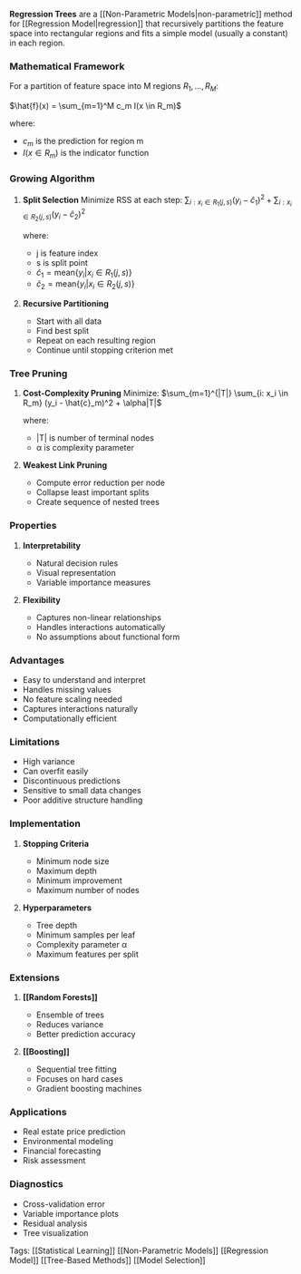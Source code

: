 **Regression Trees** are a [[Non-Parametric Models|non-parametric]] method for [[Regression Model|regression]] that recursively partitions the feature space into rectangular regions and fits a simple model (usually a constant) in each region.

### Mathematical Framework

For a partition of feature space into M regions $R_1, ..., R_M$:

$\hat{f}(x) = \sum_{m=1}^M c_m I(x \in R_m)$

where:
- $c_m$ is the prediction for region m
- $I(x \in R_m)$ is the indicator function

### Growing Algorithm

1. **Split Selection**
   Minimize RSS at each step:
   $\sum_{i: x_i \in R_1(j,s)} (y_i - \hat{c}_1)^2 + \sum_{i: x_i \in R_2(j,s)} (y_i - \hat{c}_2)^2$
   
   where:
   - j is feature index
   - s is split point
   - $\hat{c}_1 = \text{mean}\{y_i | x_i \in R_1(j,s)\}$
   - $\hat{c}_2 = \text{mean}\{y_i | x_i \in R_2(j,s)\}$

2. **Recursive Partitioning**
   - Start with all data
   - Find best split
   - Repeat on each resulting region
   - Continue until stopping criterion met

### Tree Pruning

1. **Cost-Complexity Pruning**
   Minimize:
   $\sum_{m=1}^{|T|} \sum_{i: x_i \in R_m} (y_i - \hat{c}_m)^2 + \alpha|T|$

   where:
   - |T| is number of terminal nodes
   - α is complexity parameter

2. **Weakest Link Pruning**
   - Compute error reduction per node
   - Collapse least important splits
   - Create sequence of nested trees

### Properties

1. **Interpretability**
   - Natural decision rules
   - Visual representation
   - Variable importance measures

2. **Flexibility**
   - Captures non-linear relationships
   - Handles interactions automatically
   - No assumptions about functional form

### Advantages
- Easy to understand and interpret
- Handles missing values
- No feature scaling needed
- Captures interactions naturally
- Computationally efficient

### Limitations
- High variance
- Can overfit easily
- Discontinuous predictions
- Sensitive to small data changes
- Poor additive structure handling

### Implementation

1. **Stopping Criteria**
   - Minimum node size
   - Maximum depth
   - Minimum improvement
   - Maximum number of nodes

2. **Hyperparameters**
   - Tree depth
   - Minimum samples per leaf
   - Complexity parameter α
   - Maximum features per split

### Extensions

1. **[[Random Forests]]**
   - Ensemble of trees
   - Reduces variance
   - Better prediction accuracy

2. **[[Boosting]]**
   - Sequential tree fitting
   - Focuses on hard cases
   - Gradient boosting machines

### Applications
- Real estate price prediction
- Environmental modeling
- Financial forecasting
- Risk assessment

### Diagnostics
- Cross-validation error
- Variable importance plots
- Residual analysis
- Tree visualization

Tags:
[[Statistical Learning]]
[[Non-Parametric Models]]
[[Regression Model]]
[[Tree-Based Methods]]
[[Model Selection]]
